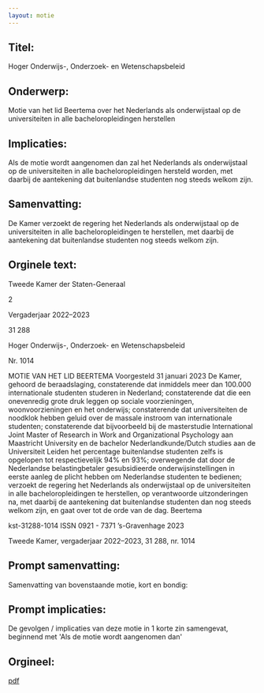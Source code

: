 ```yaml
---
layout: motie
---
```

## Titel:
Hoger Onderwijs-, Onderzoek- en Wetenschapsbeleid
## Onderwerp:
Motie van het lid Beertema over het Nederlands als onderwijstaal op de universiteiten in alle bacheloropleidingen herstellen 
## Implicaties:

Als de motie wordt aangenomen dan zal het Nederlands als onderwijstaal op de universiteiten in alle bacheloropleidingen hersteld worden, met daarbij de aantekening dat buitenlandse studenten nog steeds welkom zijn.
## Samenvatting:

De Kamer verzoekt de regering het Nederlands als onderwijstaal op de universiteiten in alle bacheloropleidingen te herstellen, met daarbij de aantekening dat buitenlandse studenten nog steeds welkom zijn.
## Orginele text:


Tweede Kamer der Staten-Generaal

2

Vergaderjaar 2022–2023

31 288

Hoger Onderwijs-, Onderzoek- en
Wetenschapsbeleid

Nr. 1014

MOTIE VAN HET LID BEERTEMA
Voorgesteld 31 januari 2023
De Kamer,
gehoord de beraadslaging,
constaterende dat inmiddels meer dan 100.000 internationale studenten
studeren in Nederland;
constaterende dat die een onevenredig grote druk leggen op sociale
voorzieningen, woonvoorzieningen en het onderwijs;
constaterende dat universiteiten de noodklok hebben geluid over de
massale instroom van internationale studenten;
constaterende dat bijvoorbeeld bij de masterstudie International Joint
Master of Research in Work and Organizational Psychology aan
Maastricht University en de bachelor Nederlandkunde/Dutch studies aan
de Universiteit Leiden het percentage buitenlandse studenten zelfs is
opgelopen tot respectievelijk 94% en 93%;
overwegende dat door de Nederlandse belastingbetaler gesubsidieerde
onderwijsinstellingen in eerste aanleg de plicht hebben om Nederlandse
studenten te bedienen;
verzoekt de regering het Nederlands als onderwijstaal op de universiteiten
in alle bacheloropleidingen te herstellen, op verantwoorde uitzonderingen
na, met daarbij de aantekening dat buitenlandse studenten dan nog
steeds welkom zijn,
en gaat over tot de orde van de dag.
Beertema

kst-31288-1014
ISSN 0921 - 7371
’s-Gravenhage 2023

Tweede Kamer, vergaderjaar 2022–2023, 31 288, nr. 1014


## Prompt samenvatting:
Samenvatting van bovenstaande motie, kort en bondig:


## Prompt implicaties:
De gevolgen / implicaties van deze motie in 1 korte zin samengevat, beginnend met 'Als de motie wordt aangenomen dan' 

## Orgineel:
[pdf](https://gegevensmagazijn.tweedekamer.nl/OData/v4/2.0/Document(98363278-792e-491b-ae50-e1ec75c0fce7)/resource)
